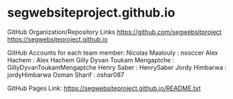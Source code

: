 # segwebsiteproject.github.io
GitHub Organization/Repository Links
https://github.com/segwebsitproject
https://segwebsiteproject.github.io

GitHub Accounts for each team member:
Nicolas Maalouly : nsoccer
Alex Hachem : Alex Hachem
Gilly Dyvan Toukam Mengaptche : GillyDyvanToukamMengaptche
Henry Saber : HenrySaber
Jordy Himbarwa : jordyHimbarwa
Osman Sharif : oshar087

GitHub Pages Link:
https://segwebsiteproject.github.io/README.txt

